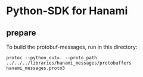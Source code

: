 # Python-SDK for Hanami

## prepare

To build the protobuf-messages, run in this directory:

`protoc --python_out=. --proto_path ../../../libraries/hanami_messages/protobuffers  hanami_messages.proto3`
